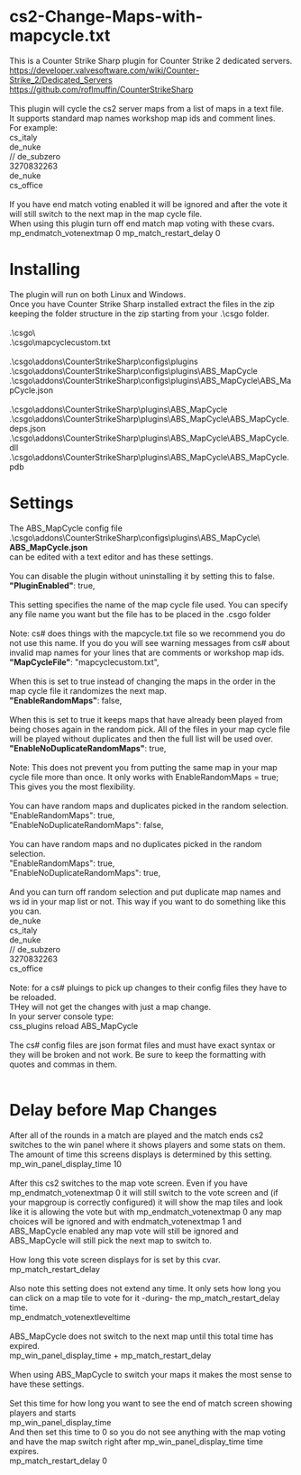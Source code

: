 # cs2-Change-Maps-with-mapcycle.txt
This is a Counter Strike Sharp plugin for Counter Strike 2 dedicated servers.<br>
https://developer.valvesoftware.com/wiki/Counter-Strike_2/Dedicated_Servers<br>
https://github.com/roflmuffin/CounterStrikeSharp<br>
<br>
This plugin will cycle the cs2 server maps from a list of maps in a text file.
<br>
It supports standard map names workshop map ids and comment lines.<br>
For example:<br>
cs_italy<br>
de_nuke<br>
// de_subzero<br>
3270832263<br>
de_nuke<br>
cs_office<br>
<br>
If you have end match voting enabled it will be ignored and after the vote it will still switch to the next map in the map cycle file.<br>
When using this plugin turn off end match map voting with these cvars.<br>
mp_endmatch_votenextmap 0
mp_match_restart_delay 0

# Installing
The plugin will run on both Linux and Windows.<br>
Once you have Counter Strike Sharp installed extract the files in the zip keeping the folder structure in the zip starting from your .\csgo folder.<br>
<br>
.\csgo\ <br>
.\csgo\mapcyclecustom.txt<br>
<br>
.\csgo\addons\CounterStrikeSharp\configs\plugins<br>
.\csgo\addons\CounterStrikeSharp\configs\plugins\ABS_MapCycle<br>
.\csgo\addons\CounterStrikeSharp\configs\plugins\ABS_MapCycle\ABS_MapCycle.json<br>
<br>
.\csgo\addons\CounterStrikeSharp\plugins\ABS_MapCycle<br>
.\csgo\addons\CounterStrikeSharp\plugins\ABS_MapCycle\ABS_MapCycle.deps.json<br>
.\csgo\addons\CounterStrikeSharp\plugins\ABS_MapCycle\ABS_MapCycle.dll<br>
.\csgo\addons\CounterStrikeSharp\plugins\ABS_MapCycle\ABS_MapCycle.pdb
# Settings
The ABS_MapCycle config file<br>
.\csgo\addons\CounterStrikeSharp\configs\plugins\ABS_MapCycle\ <b>ABS_MapCycle.json</b><br>
can be edited with a text editor and has these settings.<br>
<br>
You can disable the plugin without uninstalling it by setting this to false.<br>
<b>"PluginEnabled"</b>: true,<br>
<br>
This setting specifies the name of the map cycle file used. You can specify any file name you want but the file has to be placed in the .csgo folder<br>
<br>
Note: cs# does things with the mapcycle.txt file so we recommend you do not use this name. If you do you will see warning messages from cs# about invalid map names for your lines that are comments or workshop map ids.<br>
<b>"MapCycleFile"</b>: "mapcyclecustom.txt",<br>
<br>
When this is set to true instead of changing the maps in the order in the map cycle file it randomizes the next map.<br>
<b>"EnableRandomMaps"</b>: false,<br>
<br>
When this is set to true it keeps maps that have already been played from being choses again in the random pick. All of the files in your map cycle file will be played without duplicates and then the full list will be used over.<br>
<b>"EnableNoDuplicateRandomMaps"</b>: true,<br>
<br>
Note: This does not prevent you from putting the same map in your map cycle file more than once. It only works with EnableRandomMaps = true;<br>
This gives you the most flexibility.<br>
<br>
You can have random maps and duplicates picked in the random selection.<br>
"EnableRandomMaps": true,<br>
"EnableNoDuplicateRandomMaps": false,<br>
<br>
You can have random maps and no duplicates picked in the random selection.<br>
"EnableRandomMaps": true,<br>
"EnableNoDuplicateRandomMaps": true,<br>
<br>
And you can turn off random selection and put duplicate map names and ws id in your map list or not. This way if you want to do something like this you can. <br>
de_nuke<br>
cs_italy<br>
de_nuke<br>
// de_subzero<br>
3270832263<br>
cs_office<br>
<br>
Note: for a cs# pluings to pick up changes to their config files they have to be reloaded.<br>
THey will not get the changes with just a map change.<br>
In your server console type:<br>
css_plugins reload ABS_MapCycle<br>
<br>
The cs# config files are json format files and must have exact syntax or they will be broken and not work. Be sure to keep the formatting with quotes and commas in them.<br>
<br>
# Delay before Map Changes
After all of the rounds in a match are played and the match ends cs2 switches to the win panel where it shows players and some stats on them. The amount of time this screens displays is determined by this setting.<br>
mp_win_panel_display_time 10<br>
<br>
After this cs2 switches to the map vote screen. Even if you have mp_endmatch_votenextmap 0 it will still switch to the vote screen and (if your mapgroup is correctly configured) it will show the map tiles and look like it is allowing the vote but with mp_endmatch_votenextmap 0 any map choices will be ignored and with endmatch_votenextmap 1 and ABS_MapCycle enabled any map vote will still be ignored and ABS_MapCycle will still pick the next map to switch to.<br>
<br>
How long this vote screen displays for is set by this cvar.<br>
mp_match_restart_delay<br>
<br>
Also note this setting does not extend any time. It only sets how long you can click on a map tile to vote for it -during- the mp_match_restart_delay time.<br>
mp_endmatch_votenextleveltime<br>
<br>
ABS_MapCycle does not switch to the next map until this total time has expired.<br>
mp_win_panel_display_time + mp_match_restart_delay<br>
<br>
When using ABS_MapCycle to switch your maps it makes the most sense to have these settings.<br>
<br>
Set this time for how long you want to see the end of match screen showing players and starts<br>
mp_win_panel_display_time<br>
And then set this time to 0 so you do not see anything with the map voting and have the map switch right after mp_win_panel_display_time time expires.<br>
mp_match_restart_delay 0<br>
<br>

